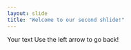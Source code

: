 ```yaml
---
layout: slide
title: "Welcome to our second shlide!"
---
```

Your text
Use the left arrow to go back!
